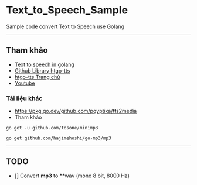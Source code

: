 # Text_to_Speech_Sample
Sample code convert Text to Speech use Golang

---------------------------------------------------------------------------------
## Tham khảo
- [Text to speech in golang](https://golangr.com/text-to-speech)
- [Github Library htgo-tts](https://github.com/hegedustibor/htgo-tts/tree/master)
- [htgo-tts Trang chủ](https://hegedustibor.github.io/htgo-tts/)
- [Youtube](https://www.youtube.com/watch?v=iBN_uIAnqgw)

### Tài liệu khác
- https://pkg.go.dev/github.com/pqyptixa/tts2media
- Tham khảo
```
go get -u github.com/tosone/minimp3

go get github.com/hajimehoshi/go-mp3/mp3
```

---------------------------------------------------------------------------------
## TODO
- [] Convert **mp3** to **wav (mono 8 bit, 8000 Hz)

